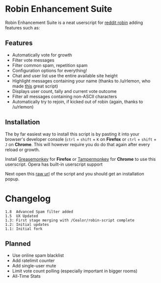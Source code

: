 # Robin Enhancement Suite
Robin Enhancement Suite is a neat userscript for [reddit robin](https://www.reddit.com/robin/) adding features such as:

## Features

* Automatically vote for growth
* Filter vote messages
* Filter common spam, repetition spam
* Configuration options for everything!
* Chat and user list use the entire available site height
* Highlight messages containing your name (thanks to /u/rlemon, who made [this](https://gist.github.com/rlemon/cc13cb4c31861e5d5ba2a92bfc920aeb) great script)
* Displays user count, tally and current vote outcome
* Filter all messages containing non-ASCII characters
* Automatically try to rejoin, if kicked out of robin (again, thanks to /u/rlemon)


## Installation

The by far easiest way to install this script is by pasting it into your browser's developer console (`ctrl` + `shift` + `K` on **Firefox** or `ctrl` + `shift` + `J` on **Chrome**. This will however require you do do that again after every reload or growth.

Install [Greasemonkey](https://addons.mozilla.org/en-US/firefox/addon/greasemonkey/) for **Firefox** or [Tampermonkey](https://chrome.google.com/webstore/detail/tampermonkey/dhdgffkkebhmkfjojejmpbldmpobfkfo) for **Chrome** to use this userscript.
Opera has built-in userscript support

Next open this [raw url](https://github.com/Cealor/Robin-Enhancement-Suite/raw/master/robin-es.user.js) of the script and you should get an installation popup.

# Changelog
    1.8  Advanced Spam filter added
    1.5  UX Updated
    1.3: First stage merging with /Cealor/robin-script complete
    1.2: Initial updates
    1.1: Initial fork


## Planned

* Use online spam blacklist
* Add ratelimit counter
* Add single-user mute
* Limit vote count polling (especially important in bigger rooms)
* All-Time Stats
